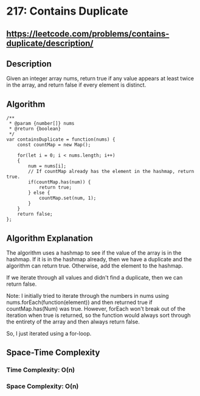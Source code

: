 # 217: Contains Duplicate

## https://leetcode.com/problems/contains-duplicate/description/

## Description
Given an integer array nums, return true if any value appears at least twice in the array, and return false if every element is distinct.


## Algorithm
`````
/**
 * @param {number[]} nums
 * @return {boolean}
 */
var containsDuplicate = function(nums) {
    const countMap = new Map();

    for(let i = 0; i < nums.length; i++)
    {
        num = nums[i];
        // If countMap already has the element in the hashmap, return true.
        if(countMap.has(num)) {
            return true;
        } else {
            countMap.set(num, 1);
        }
    }
    return false;
};
`````
## Algorithm Explanation
The algorithm uses a hashmap to see if the value of the array is in the hashmap. If it is in the hashmap already, then
we have a duplicate and the algorithm can return true. Otherwise, add the element to the hashmap.

If we iterate through all values and didn't find a duplicate, then we can return false.

Note: I initially tried to iterate through the numbers in nums using nums.forEach(function(element)) and then returned true if countMap.has(Num) was true. However, forEach won't break out of the iteration when true is
returned, so the function would always sort through the entirety of the array and then always return false.

So, I just iterated using a for-loop.

## Space-Time Complexity
### Time Complexity: O(n)
### Space Complexity: O(n)
